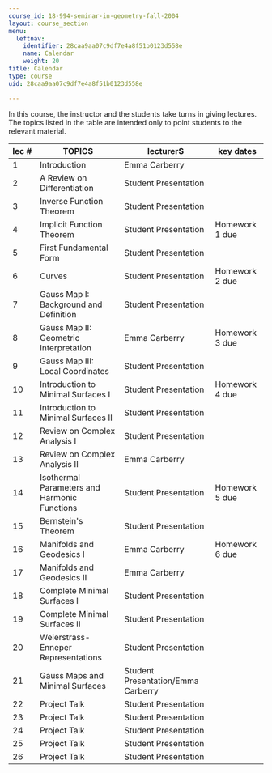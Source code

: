 ```yaml
---
course_id: 18-994-seminar-in-geometry-fall-2004
layout: course_section
menu:
  leftnav:
    identifier: 28caa9aa07c9df7e4a8f51b0123d558e
    name: Calendar
    weight: 20
title: Calendar
type: course
uid: 28caa9aa07c9df7e4a8f51b0123d558e

---
```


In this course, the instructor and the students take turns in giving lectures. The topics listed in the table are intended only to point students to the relevant material.

| lec # | TOPICS | lecturerS | key dates |
| --- | --- | --- | --- |
| 1 | Introduction | Emma Carberry |  |
| 2 | A Review on Differentiation | Student Presentation |  |
| 3 | Inverse Function Theorem | Student Presentation |  |
| 4 | Implicit Function Theorem | Student Presentation | Homework 1 due |
| 5 | First Fundamental Form | Student Presentation |  |
| 6 | Curves | Student Presentation | Homework 2 due |
| 7 | Gauss Map I: Background and Definition | Student Presentation |  |
| 8 | Gauss Map II: Geometric Interpretation | Emma Carberry | Homework 3 due |
| 9 | Gauss Map III: Local Coordinates | Student Presentation |  |
| 10 | Introduction to Minimal Surfaces I | Student Presentation | Homework 4 due |
| 11 | Introduction to Minimal Surfaces II | Student Presentation |  |
| 12 | Review on Complex Analysis I | Student Presentation |  |
| 13 | Review on Complex Analysis II | Emma Carberry |  |
| 14 | Isothermal Parameters and Harmonic Functions | Student Presentation | Homework 5 due |
| 15 | Bernstein's Theorem | Student Presentation |  |
| 16 | Manifolds and Geodesics I | Emma Carberry | Homework 6 due |
| 17 | Manifolds and Geodesics II | Emma Carberry |  |
| 18 | Complete Minimal Surfaces I | Student Presentation |  |
| 19 | Complete Minimal Surfaces II | Student Presentation |  |
| 20 | Weierstrass-Enneper Representations | Student Presentation |  |
| 21 | Gauss Maps and Minimal Surfaces | Student Presentation/Emma Carberry |  |
| 22 | Project Talk | Student Presentation |  |
| 23 | Project Talk | Student Presentation |  |
| 24 | Project Talk | Student Presentation |  |
| 25 | Project Talk | Student Presentation |  |
| 26 | Project Talk | Student Presentation |